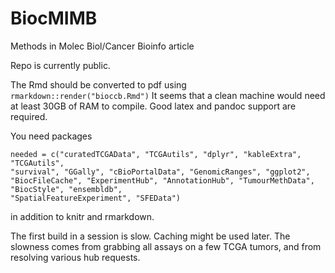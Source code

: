 # BiocMIMB

Methods in Molec Biol/Cancer Bioinfo article

Repo is currently public.  

The Rmd should be converted to pdf using `rmarkdown::render("bioccb.Rmd")`
It seems that a clean machine would need at least 30GB of RAM to compile.
Good latex and pandoc support are required.

You need packages

```
needed = c("curatedTCGAData", "TCGAutils", "dplyr", "kableExtra", "TCGAutils",
"survival", "GGally", "cBioPortalData", "GenomicRanges", "ggplot2",
"BiocFileCache", "ExperimentHub", "AnnotationHub", "TumourMethData",
"BiocStyle", "ensembldb",
"SpatialFeatureExperiment", "SFEData")
```

in addition to knitr and rmarkdown.

The first build in a session is slow.  Caching might be used later.  The slowness
comes from grabbing all assays on a few TCGA tumors, and from resolving various
hub requests.

